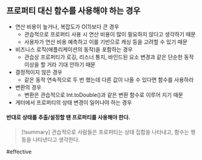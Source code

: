 ## 프로퍼티 대신 함수를 사용해야 하는 경우
- 연산 비용이 높거나, 복잡도가 O(1)보다 큰 경우
	- 관습적으로 프로퍼티 사용 시 연산 비용이 많이 필요하지 않다고 생각하기 때문
	- 사용자가 연산 비용 예측하고 이를 기반으로 캐싱 등을 고려할 수 있기 때문
- 비즈니스 로직(애플리케이션의 동작)을 포함하는 경우
	- 관습상 프로퍼티가 로깅, 리스너 통지, 바인드된 요소 변경과 같은 단순한 동작 이상을 할 거라 기대 안하기 때문
- 결정적이지 않은 경우
	- 같은 동작 연속적으로 두 번 했는데 다른 값이 나올 수 있다면 함수를 사용하라
- 변환의 경우
	- 변환은 관습적으로 Int.toDouble()과 같은 변환 함수로 이루어 지기 때문
- 게터에서 프로퍼티의 상태 변경이 일어나야 하는 경우
#### 반대로 상태를 추출/설정할 땐 프로퍼티를 사용해야 한다.

> [!summary] 관습적으로 사람들은 프로퍼티는 상태 집합을 나타내고, 함수는 행동을 나타낸다고 생각한다.

#effective 